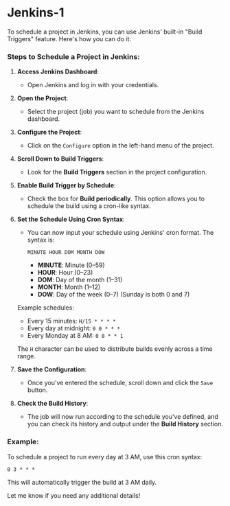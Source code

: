 # Jenkins-1

To schedule a project in Jenkins, you can use Jenkins' built-in "Build Triggers" feature. Here's how you can do it:

### Steps to Schedule a Project in Jenkins:
1. **Access Jenkins Dashboard**:
   - Open Jenkins and log in with your credentials.

2. **Open the Project**:
   - Select the project (job) you want to schedule from the Jenkins dashboard.

3. **Configure the Project**:
   - Click on the `Configure` option in the left-hand menu of the project.

4. **Scroll Down to Build Triggers**:
   - Look for the **Build Triggers** section in the project configuration.

5. **Enable Build Trigger by Schedule**:
   - Check the box for **Build periodically**. This option allows you to schedule the build using a cron-like syntax.

6. **Set the Schedule Using Cron Syntax**:
   - You can now input your schedule using Jenkins' cron format. The syntax is:
     ```
     MINUTE HOUR DOM MONTH DOW
     ```
     - **MINUTE**: Minute (0–59)
     - **HOUR**: Hour (0–23)
     - **DOM**: Day of the month (1–31)
     - **MONTH**: Month (1–12)
     - **DOW**: Day of the week (0–7) (Sunday is both 0 and 7)
   
   Example schedules:
   - Every 15 minutes: `H/15 * * * *`
   - Every day at midnight: `0 0 * * *`
   - Every Monday at 8 AM: `0 8 * * 1`

   The `H` character can be used to distribute builds evenly across a time range.

7. **Save the Configuration**:
   - Once you've entered the schedule, scroll down and click the `Save` button.

8. **Check the Build History**:
   - The job will now run according to the schedule you've defined, and you can check its history and output under the **Build History** section.

### Example:
To schedule a project to run every day at 3 AM, use this cron syntax:
```
0 3 * * *
```

This will automatically trigger the build at 3 AM daily.

Let me know if you need any additional details!
